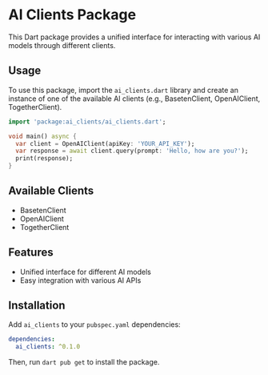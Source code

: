 # AI Clients Package

This Dart package provides a unified interface for interacting with various AI models through different clients.

## Usage

To use this package, import the `ai_clients.dart` library and create an instance of one of the available AI clients (e.g., BasetenClient, OpenAIClient, TogetherClient).

```dart
import 'package:ai_clients/ai_clients.dart';

void main() async {
  var client = OpenAIClient(apiKey: 'YOUR_API_KEY');
  var response = await client.query(prompt: 'Hello, how are you?');
  print(response);
}
```

## Available Clients

* BasetenClient
* OpenAIClient
* TogetherClient

## Features

* Unified interface for different AI models
* Easy integration with various AI APIs

## Installation

Add `ai_clients` to your `pubspec.yaml` dependencies:

```yaml
dependencies:
  ai_clients: ^0.1.0
```

Then, run `dart pub get` to install the package.
